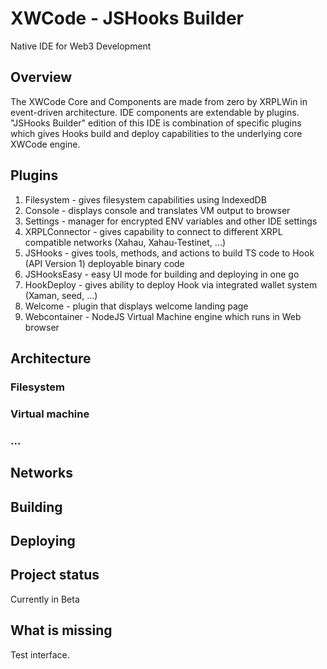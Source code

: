 # XWCode - JSHooks Builder
Native IDE for Web3 Development

## Overview
The XWCode Core and Components are made from zero by XRPLWin in event-driven architecture. IDE components are extendable by plugins. "JSHooks Builder"
edition of this IDE is combination of specific plugins which gives Hooks build and deploy capabilities to the underlying core XWCode engine.

## Plugins
1. Filesystem - gives filesystem capabilities using IndexedDB
2. Console - displays console and translates VM output to browser
3. Settings - manager for encrypted ENV variables and other IDE settings
4. XRPLConnector - gives capability to connect to different XRPL compatible networks (Xahau, Xahau-Testinet, ...)
5. JSHooks - gives tools, methods, and actions to build TS code to Hook (API Version 1) deployable binary code
6. JSHooksEasy - easy UI mode for building and deploying in one go
7. HookDeploy - gives ability to deploy Hook via integrated wallet system (Xaman, seed, ...)
8. Welcome - plugin that displays welcome landing page
9. Webcontainer - NodeJS Virtual Machine engine which runs in Web browser

## Architecture
### Filesystem
### Virtual machine
### ...

## Networks

## Building

## Deploying

## Project status
Currently in Beta

## What is missing
Test interface.


